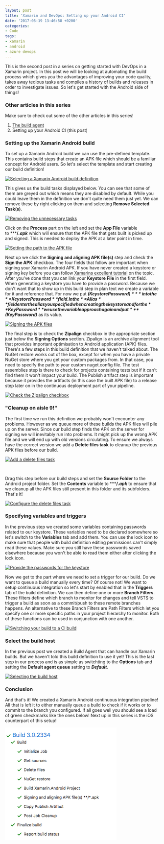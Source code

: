 ```yaml
---
layout: post
title: 'Xamarin and DevOps: Setting up your Android CI'
date: '2017-05-19 13:46:58 +0200'
categories:
- Code
tags:
- xamarin
- android
- azure devops
---
```


This is the second post in a series on getting started with DevOps in a Xamarin project. In this post we will be looking at automating the build process which gives you the advantages of improving your code quality, takes away tedious tasks and compiles a history of builds and releases in order to investigate issues. So let's get started with the Android side of things!

### Other articles in this series

Make sure to check out some of the other articles in this series!

1.  [The build agent](https://www.thewissen.io/xamarin-devops-build-agent/)
2.  Setting up your Android CI (this post)

### Setting up the Xamarin Android build

To set up a Xamarin Android build we can use the pre-defined template. This contains build steps that create an APK file which should be a familiar concept for Android users. So let's select the template and start creating our build definition!

[![Selecting a Xamarin Android build definition](/images/posts/createdefinition-1024x298.png)](/images/posts/createdefinition.png)

This gives us the build tasks displayed below. You can see that some of them are greyed out which means they are disabled by default. While you could leave them in the definition we don't quite need them just yet. We can remove these by right clicking on them and selecting **Remove Selected Task(s)**.

[![Removing the unnecessary tasks](/images/posts/removetasks-1024x437.png)](/images/posts/removetasks.png)

Click on the **Process** part on the left and set the **App File** variable to *****/*.apk*** which will ensure that the APK file that gets built is picked up and signed. This is needed to deploy the APK at a later point in time.

[![Setting the path to the APK file](/images/posts/process-1024x335.png)](/images/posts/process.png)

Next up we click the **Signing and aligning APK file(s)** step and check the **Sign the APK** checkbox. The four fields that follow are important when signing your Xamarin Android APK. If you have never created a keystore or signing key before you can follow [Xamarins excellent tutorial](https://developer.xamarin.com/guides/android/deployment,_testing,_and_metrics/publishing_an_application/part_2_-_signing_the_android_application_package/) on the topic. After you've done that you can link your **Keystore File** in the first field. When generating a keystore you have to provide a password. Because we don't want that to show up in this build step in plan text we create a variable for it and reference that. For now we put ***$(KeystorePassword)*** into the **Keystore Password** field. In the **Alias** field enter the alias you specified when creating the keystore and for the **Key Password** we use the variable approach again and put ***$(KeyPassword)*** as its value.

[![Signing the APK files](/images/posts/valuessign-1024x453.png)](/images/posts/valuessign.png)

The final step is to check the **Zipalign** checkbox in the appropriate section just below the **Signing Options** section. Zipalign is an archive alignment tool that provides important optimisation to Android application (APK) files. There's a few steps in this build definition that we haven't talked about. The NuGet restore works out of the box, except for when you have a private NuGet store where you get your custom packages from. In that case, you need to specify the path to your custom nuget.config file. The test assemblies step is there to check for projects containing tests but if it can't find them it won't impact your build. The Publish artifact step is important because it provides the artifacts (in this case the built APK file) to a release step later on in the continuous deployment part of your pipeline.

[![Check the Zipalign checkbox](/images/posts/passwords-1024x327.png)](/images/posts/passwords.png)

### "Cleanup on aisle 9!"

The first time we run this definition we probably won't encounter any problems. However as we queue more of these builds the APK files will pile up on the server. Since our build step finds the APK on the server for signing we will inevitably run into problems. It might pick up the wrong APK file and we will end up with old versions circulating. To ensure we always have the correct version we add a **Delete files task** to cleanup the previous APK files before our build.

[![Add a delete files task](/images/posts/addcleanup-1024x430.png)](/images/posts/addcleanup.png)

 

Drag this step before our build steps and set the **Source Folder** to the Android project folder. Set the **Contents** variable to *****/*.apk*** to ensure that we cleanup all the APK files still present in this folder and its subfolders. That's it!

[![Configure the delete files task](/images/posts/setupcleanup-1024x363.png)](/images/posts/setupcleanup.png)

### Specifying variables and triggers

In the previous step we created some variables containing passwords related to our keystore. These variables need to be declared somewhere so let's switch to the **Variables** tab and add them. You can use the lock icon to make sure that people with build definition editing permissions can't simply read these values. Make sure you still have these passwords saved elsewhere because you won't be able to read them either after clicking the lock icon.

[![Provide the passwords for the keystore](/images/posts/passwords2-1024x277.png)](/images/posts/passwords2.png)

Now we get to the part where we need to set a trigger for our build. Do we want to queue a build manually every time? Of course not! We want to setup continuous integration so let's start by enabled that in the **Triggers** tab of the build definition. We can then define one or more **Branch Filters**. These filters define which branch to monitor for changes and tell VSTS to trigger a build as soon as a commit/push to these remote branches happens. An alternative to these Branch Filters are Path Filters which let you specify one or more specific paths in your project hierarchy to monitor. Both of these functions can be used in conjunction with one another.

[![Switching your build to a CI build](/images/posts/ciandroid-1024x388.png)](/images/posts/ciandroid.png)

### Select the build host

In the previous post we created a Build Agent that can handle our Xamarin builds. But we haven't told this build definition to use it yet! This is the last step in our process and is as simple as switchting to the **Options** tab and setting the **Default agent queue** setting to ***Default***.

[![Selecting the build host](/images/posts/settingbuildhost-1024x302.png)](/images/posts/settingbuildhost.png)

### Conclusion

And that's it! We created a Xamarin Android continuous integration pipeline! All that is left it to either manually queue a build to check if it works or to commit to the branch you configured. If all goes well you should see a load of green checkmarks like the ones below! Next up in this series is the iOS counterpart of this setup!

[![A successful job!](/images/posts/jobstatus-1.png)](/images/posts/jobstatus-1.png)
